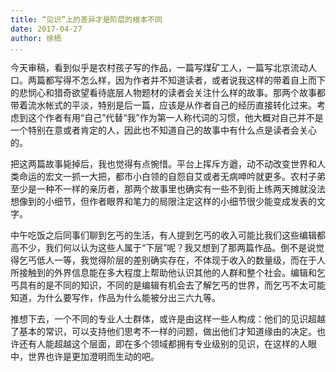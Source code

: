 ```yaml
---
title: “见识”上的差异才是阶层的根本不同
date: 2017-04-27
author: 徐栖
...
```


今天审稿，看到似乎是农村孩子写的作品，一篇写煤矿工人，一篇写北京流动人口。两篇都写得不怎么样，因为作者并不知道读者，或者说我这样的带着自上而下的悲悯心和猎奇欲望看待底层人物题材的读者会关注什么样的故事。那两个故事都带着流水帐式的平淡，特别是后一篇，应该是从作者自己的经历直接转化过来。考虑到这个作者有用“自己”代替“我”作为第一人称代词的习惯，他大概对自己并不是一个特别在意或者肯定的人，因此也不知道自己的故事中有什么点是读者会关心的。

把这两篇故事毙掉后，我也觉得有点惋惜。平台上挥斥方遒，动不动改变世界和人类命运的宏文一抓一大把，都市小白领的自怨自艾或者无病呻吟就更多。农村子弟至少是一种不一样的亲历者，那两个故事里也确实有一些不到街上练两天摊就没法想像到的小细节，但作者眼界和笔力的局限注定这样的小细节很少能变成发表的文字。

中午吃饭之后同事们聊到乞丐的生活，有人提到乞丐的收入可能比我们这些编辑都高不少，我们何以认为这些人属于“下层”呢？我又想到了那两篇作品。倒不是说觉得乞丐低人一等，我觉得阶层的差别确实存在，不体现于收入的数量级，而在于人所接触到的外界信息能在多大程度上帮助他认识其他的人群和整个社会。编辑和乞丐具有的是不同的知识，不同的是编辑有机会去了解乞丐的世界，而乞丐不太可能知道，为什么要写作，作品为什么能被分出三六九等。

推想下去，一个不同的专业人士群体，或许是由这样一些人构成：他们的见识超越了基本的常识，可以支持他们思考不一样的问题，做出他们才知道缘由的决定。也许还有人能超越这个层面，即在多个领域都拥有专业级别的见识，在这样的人眼中，世界也许是更加澄明而生动的吧。
